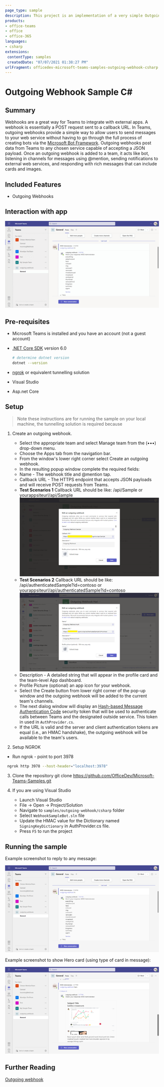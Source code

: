 ```yaml
---
page_type: sample
description: This project is an implementation of a very simple Outgoing Webhook for Microsoft Teams.
products:
- office-teams
- office
- office-365
languages:
- csharp
extensions:
 contentType: samples
 createdDate: "07/07/2021 01:38:27 PM"
urlFragment: officedev-microsoft-teams-samples-outgoing-webhook-csharp
---
```


# Outgoing Webhook Sample C#

## Summary

Webhooks are a great way for Teams to integrate with external apps. A webhook is essentially a POST request sent to a callback URL. In Teams, outgoing webhooks provide a simple way to allow users to send messages to your web service without having to go through the full process of creating bots via the [Microsoft Bot Framework](https://dev.botframework.com/). Outgoing webhooks post data from Teams to any chosen service capable of accepting a JSON payload. Once an outgoing webhook is added to a team, it acts like bot, listening in channels for messages using @mention, sending notifications to external web services, and responding with rich messages that can include cards and images.

## Included Features
* Outgoing Webhooks

## Interaction with app

![Basic response](WebhookSampleBot/Images/OutgoingWebhook.gif)

## Pre-requisites

- Microsoft Teams is installed and you have an account (not a guest account)
- [.NET Core SDK](https://dotnet.microsoft.com/download) version 6.0

  ```bash
  # determine dotnet version
  dotnet --version
  ```
- [ngrok](https://ngrok.com/download) or equivalent tunnelling solution

- Visual Studio

- Asp.net Core

## Setup

> Note these instructions are for running the sample on your local machine, the tunnelling solution is required because

1. Create an outgoing webhook.
    - Select the appropriate team and select Manage team from the (•••) drop-down menu.
    - Choose the Apps tab from the navigation bar.
    - From the window's lower right corner select Create an outgoing webhook.
    - In the resulting popup window complete the required fields:
    - Name - The webhook title and @mention tap.
    - Callback URL - The HTTPS endpoint that accepts JSON payloads and will receive POST requests from Teams.
    - **Test Scenarios 1** Callback URL should be like: <ngrokurl>/api/Sample or yourappsiteurl/api/Sample
      ![Api Sample](Images/ApiSample.png)
    - **Test Scenarios 2** Callback URL should be like: <ngrokurl>/api/authenticatedSample?id=contoso or yourappsiteurl/api/authenticatedSample?id=contoso
      ![Api Auth](Images/ApiAuthenticated.png)   
    - Description - A detailed string that will appear in the profile card and the team-level App dashboard.
    - Profile Picture (optional) an app icon for your webhook.
    - Select the Create button from lower right corner of the pop-up window and the outgoing webhook will be added to the current team's channels.
    - The next dialog window will display an [Hash-based Message Authentication Code](https://security.stackexchange.com/questions/20129/how-and-when-do-i-use-hmac/20301) security token that will be used to authenticate calls between Teams and the designated outside service. This token in used in `AuthProvider.cs`.
    - If the URL is valid and the server and client authentication tokens are equal (i.e., an HMAC handshake), the outgoing webhook will be available to the team's users.

2. Setup NGROK
 - Run ngrok - point to port 3978

 ```bash
  ngrok http 3978 --host-header="localhost:3978"
 ```
3. Clone the repository
    git clone https://github.com/OfficeDev/Microsoft-Teams-Samples.git

4. If you are using Visual Studio
    - Launch Visual Studio
    - File -> Open -> Project/Solution
    - Navigate to `samples/outgoing-webhook/csharp` folder
    - Select `WebhookSampleBot.sln` file
    - Update the HMAC value for the Dictionary named `SigningKeyDictionary` in AuthProvider.cs file.
    - Press `F5` to run the project  


## Running the sample

Example screenshot to reply to any message:
 
![Basic response](Images/response.png)

Example screenshot to show Hero card (using type of card in message):
 
![Hero card](Images/hero_card.png)

## Further Reading

[Outgoing webhook](https://learn.microsoft.com/en-us/microsoftteams/platform/webhooks-and-connectors/how-to/add-outgoing-webhook?tabs=urljsonpayload%2Cdotnet)
